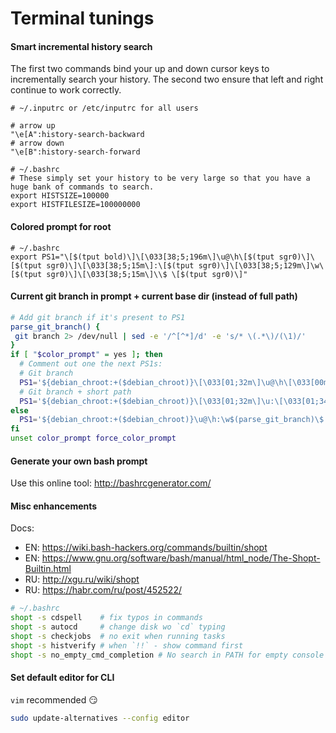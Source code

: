 # Terminal tunings
#### Smart incremental history search
The first two commands bind your up and down cursor keys to incrementally search your history. 
The second two ensure that left and right continue to work correctly.
```
# ~/.inputrc or /etc/inputrc for all users

# arrow up
"\e[A":history-search-backward
# arrow down
"\e[B":history-search-forward

# ~/.bashrc
# These simply set your history to be very large so that you have a huge bank of commands to search.
export HISTSIZE=100000
export HISTFILESIZE=100000000
```


#### Colored prompt for root 
```
# ~/.bashrc
export PS1="\[$(tput bold)\]\[\033[38;5;196m\]\u@\h\[$(tput sgr0)\]\[$(tput sgr0)\]\[\033[38;5;15m\]:\[$(tput sgr0)\]\[\033[38;5;129m\]\w\[$(tput sgr0)\]\[\033[38;5;15m\]\\$ \[$(tput sgr0)\]"
```


#### Current git branch in prompt + current base dir (instead of full path)
```sh
# Add git branch if it's present to PS1
parse_git_branch() {
 git branch 2> /dev/null | sed -e '/^[^*]/d' -e 's/* \(.*\)/(\1)/'
}
if [ "$color_prompt" = yes ]; then
  # Comment out one the next PS1s:
  # Git branch
  PS1='${debian_chroot:+($debian_chroot)}\[\033[01;32m\]\u@\h\[\033[00m\]:\[\033[01;34m\]\w\[\033[01;31m\]$(parse_git_branch)\[\033[00m\]\$ '
  # Git branch + short path
  PS1='${debian_chroot:+($debian_chroot)}\[\033[01;32m\]\u:\[\033[01;34m\]\W\[\033[01;31m\]$(parse_git_branch)\[\033[00m\]\$ '
else
  PS1='${debian_chroot:+($debian_chroot)}\u@\h:\w$(parse_git_branch)\$ '
fi
unset color_prompt force_color_prompt
```


#### Generate your own bash prompt
Use this online tool: http://bashrcgenerator.com/


#### Misc enhancements
Docs:
+ EN: https://wiki.bash-hackers.org/commands/builtin/shopt
+ EN: https://www.gnu.org/software/bash/manual/html_node/The-Shopt-Builtin.html
+ RU: http://xgu.ru/wiki/shopt
+ RU: https://habr.com/ru/post/452522/

```sh
# ~/.bashrc
shopt -s cdspell    # fix typos in commands
shopt -s autocd     # change disk wo `cd` typing
shopt -s checkjobs  # no exit when running tasks
shopt -s histverify # when `!!` - show command first
shopt -s no_empty_cmd_completion # No search in PATH for empty console by TAB+TAB
```


#### Set default editor for CLI
`vim` recommended 😏
```sh
sudo update-alternatives --config editor
```
